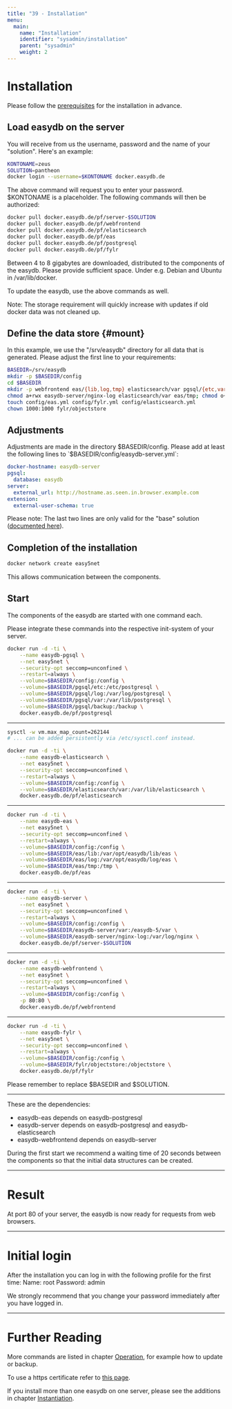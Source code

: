 ```yaml
---
title: "39 - Installation"
menu:
  main:
    name: "Installation"
    identifier: "sysadmin/installation"
    parent: "sysadmin"
    weight: 2
---
```

# Installation

Please follow the [prerequisites](../requirements) for the installation in advance.

## Load easydb on the server

You will receive from us the username, password and the name of your "solution". Here's an example:

```bash
KONTONAME=zeus
SOLUTION=pantheon
docker login --username=$KONTONAME docker.easydb.de
```

The above command will request you to enter your password. $KONTONAME is a placeholder. The following commands will then be authorized:

```bash
docker pull docker.easydb.de/pf/server-$SOLUTION
docker pull docker.easydb.de/pf/webfrontend
docker pull docker.easydb.de/pf/elasticsearch
docker pull docker.easydb.de/pf/eas
docker pull docker.easydb.de/pf/postgresql
docker pull docker.easydb.de/pf/fylr
```

Between 4 to 8 gigabytes are downloaded, distributed to the components of the easydb.
Please provide sufficient space. Under e.g. Debian and Ubuntu in /var/lib/docker.

To update the easydb, use the above commands as well.

Note: The storage requirement will quickly increase with updates if old docker data was not cleaned up.

## Define the data store {#mount}

In this example, we use the "/srv/easydb" directory for all data that is generated. Please adjust the first line to your requirements:

```bash
BASEDIR=/srv/easydb
mkdir -p $BASEDIR/config
cd $BASEDIR
mkdir -p webfrontend eas/{lib,log,tmp} elasticsearch/var pgsql/{etc,var,log,backup} easydb-server/{nginx-log,var} fylr/objectstore
chmod a+rwx easydb-server/nginx-log elasticsearch/var eas/tmp; chmod o+t eas/tmp
touch config/eas.yml config/fylr.yml config/elasticsearch.yml
chown 1000:1000 fylr/objectstore
```

## Adjustments

Adjustments are made in the directory $BASEDIR/config. Please add at least the following lines to `$BASEDIR/config/easydb-server.yml`:

```yaml
docker-hostname: easydb-server
pgsql:
  database: easydb
server:
  external_url: http://hostname.as.seen.in.browser.example.com
extension:
  external-user-schema: true
```

Please note: The last two lines are only valid for the "base" solution ([documented here](../../solutions/base)).

## Completion of the installation

```bash
docker network create easy5net
```

This allows communication between the components.


## Start

The components of the easydb are started with one command each.

Please integrate these commands into the respective init-system of your server.

```bash
docker run -d -ti \
    --name easydb-pgsql \
    --net easy5net \
    --security-opt seccomp=unconfined \
    --restart=always \
    --volume=$BASEDIR/config:/config \
    --volume=$BASEDIR/pgsql/etc:/etc/postgresql \
    --volume=$BASEDIR/pgsql/log:/var/log/postgresql \
    --volume=$BASEDIR/pgsql/var:/var/lib/postgresql \
    --volume=$BASEDIR/pgsql/backup:/backup \
    docker.easydb.de/pf/postgresql
```

---

```bash
sysctl -w vm.max_map_count=262144
# ... can be added persistently via /etc/sysctl.conf instead.

docker run -d -ti \
    --name easydb-elasticsearch \
    --net easy5net \
    --security-opt seccomp=unconfined \
    --restart=always \
    --volume=$BASEDIR/config:/config \
    --volume=$BASEDIR/elasticsearch/var:/var/lib/elasticsearch \
    docker.easydb.de/pf/elasticsearch
```

---

```bash
docker run -d -ti \
    --name easydb-eas \
    --net easy5net \
    --security-opt seccomp=unconfined \
    --restart=always \
    --volume=$BASEDIR/config:/config \
    --volume=$BASEDIR/eas/lib:/var/opt/easydb/lib/eas \
    --volume=$BASEDIR/eas/log:/var/opt/easydb/log/eas \
    --volume=$BASEDIR/eas/tmp:/tmp \
    docker.easydb.de/pf/eas
```
---

```bash
docker run -d -ti \
    --name easydb-server \
    --net easy5net \
    --security-opt seccomp=unconfined \
    --restart=always \
    --volume=$BASEDIR/config:/config \
    --volume=$BASEDIR/easydb-server/var:/easydb-5/var \
    --volume=$BASEDIR/easydb-server/nginx-log:/var/log/nginx \
    docker.easydb.de/pf/server-$SOLUTION
```

---

```bash
docker run -d -ti \
    --name easydb-webfrontend \
    --net easy5net \
    --security-opt seccomp=unconfined \
    --restart=always \
    --volume=$BASEDIR/config:/config \
    -p 80:80 \
    docker.easydb.de/pf/webfrontend
```
---

```bash
docker run -d -ti \
    --name easydb-fylr \
    --net easy5net \
    --security-opt seccomp=unconfined \
    --restart=always \
    --volume=$BASEDIR/config:/config \
    --volume=$BASEDIR/fylr/objectstore:/objectstore \
    docker.easydb.de/pf/fylr
```

Please remember to replace $BASEDIR and $SOLUTION.

---

These are the dependencies:

* easydb-eas depends on easydb-postgresql
* easydb-server depends on easydb-postgresql and easydb-elasticsearch
* easydb-webfrontend depends on easydb-server

During the first start we recommend a waiting time of 20 seconds between the components so that the initial data structures can be created.

---

# Result

At port 80 of your server, the easydb is now ready for requests from web browsers.

---

# Initial login

After the installation you can log in with the following profile for the first time:
Name: root
Password: admin 

We strongly recommend that you change your password immediately after you have logged in.

---

# Further Reading

More commands are listed in chapter [Operation](../betrieb), for example how to update or backup.

To use a https certificate refer to [this page](../konfiguration/recipes/https/).

If you install more than one easydb on one server, please see the additions in chapter [Instantiation](../instances).

